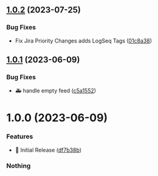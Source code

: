 ## [1.0.2](https://github.com/Deastrom/logseq-plugin-jira-activity/compare/v1.0.1...v1.0.2) (2023-07-25)


### Bug Fixes

* Fix Jira Priority Changes adds LogSeq Tags ([01c8a38](https://github.com/Deastrom/logseq-plugin-jira-activity/commit/01c8a38e26d5ad13b2279d0926bd5daeb78e67fa))

## [1.0.1](https://github.com/Deastrom/logseq-plugin-jira-activity/compare/v1.0.0...v1.0.1) (2023-06-09)


### Bug Fixes

* :ambulance: handle empty feed ([c5a1552](https://github.com/Deastrom/logseq-plugin-jira-activity/commit/c5a15527745438b9f7dbd0198748e33f7c777077))

# 1.0.0 (2023-06-09)


### Features

* :tada: Initial Release ([df7b38b](https://github.com/Deastrom/logseq-plugin-jira-activity/commit/df7b38b651a86728d2287697cacb60fa182e6f97))

### Nothing

